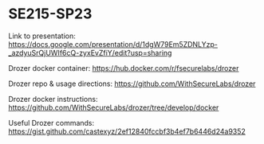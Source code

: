 # SE215-SP23

Link to presentation: https://docs.google.com/presentation/d/1dgW79Em5ZDNLYzp-_azdyuSrQjUWIf6cQ-zyxEvZfiY/edit?usp=sharing

Drozer docker container: https://hub.docker.com/r/fsecurelabs/drozer

Drozer repo & usage directions: https://github.com/WithSecureLabs/drozer

Drozer docker instructions: https://github.com/WithSecureLabs/drozer/tree/develop/docker

Useful Drozer commands: https://gist.github.com/castexyz/2ef12840fccbf3b4ef7b6446d24a9352
